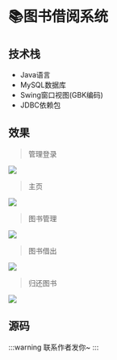 # 📚图书借阅系统

<MyGlobalComponent />

##  技术栈
- Java语言
- MySQL数据库
- Swing窗口视图(GBK编码)
- JDBC依赖包

## 效果
> 管理登录

![](http://cdn.qiniu.liyansheng.top/img/20240606160709.png)

> 主页

![](http://cdn.qiniu.liyansheng.top/img/20240606020632.png)

> 图书管理

![](http://cdn.qiniu.liyansheng.top/img/20240606020705.png)

> 图书借出
> 
![](http://cdn.qiniu.liyansheng.top/img/20240606161532.png)


> 归还图书

![](http://cdn.qiniu.liyansheng.top/img/20240606020740.png)


## 源码
:::warning
联系作者发你~
:::

